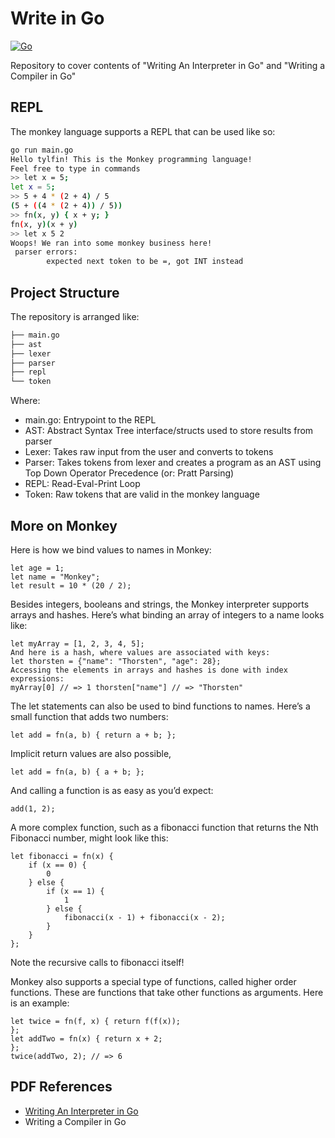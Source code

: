 # Write in Go

[![Go](https://github.com/tylfin/writeingo/actions/workflows/go.yml/badge.svg)](https://github.com/tylfin/writeingo/actions/workflows/go.yml)

Repository to cover contents of "Writing An Interpreter in Go" and "Writing a Compiler in Go"

## REPL

The monkey language supports a REPL that can be used like so:

```bash
go run main.go
Hello tylfin! This is the Monkey programming language!
Feel free to type in commands
>> let x = 5;
let x = 5;
>> 5 + 4 * (2 + 4) / 5
(5 + ((4 * (2 + 4)) / 5))
>> fn(x, y) { x + y; }
fn(x, y)(x + y)
>> let x 5 2
Woops! We ran into some monkey business here!
 parser errors:
        expected next token to be =, got INT instead
```

## Project Structure

The repository is arranged like:

```bash
├── main.go
├── ast
├── lexer
├── parser
├── repl
└── token
```

Where:

- main.go: Entrypoint to the REPL
- AST: Abstract Syntax Tree interface/structs used to store results from parser
- Lexer: Takes raw input from the user and converts to tokens
- Parser: Takes tokens from lexer and creates a program as an AST using Top Down Operator Precedence (or: Pratt Parsing)
- REPL: Read-Eval-Print Loop
- Token: Raw tokens that are valid in the monkey language

## More on Monkey

Here is how we bind values to names in Monkey:

```monkey
let age = 1;
let name = "Monkey";
let result = 10 * (20 / 2);
```

Besides integers, booleans and strings, the Monkey interpreter supports arrays and hashes.
Here’s what binding an array of integers to a name looks like:

```monkey
let myArray = [1, 2, 3, 4, 5];
And here is a hash, where values are associated with keys:
let thorsten = {"name": "Thorsten", "age": 28};
Accessing the elements in arrays and hashes is done with index expressions:
myArray[0] // => 1 thorsten["name"] // => "Thorsten"
```

The let statements can also be used to bind functions to names. Here’s a small function that adds two numbers:

```monkey
let add = fn(a, b) { return a + b; };
```

Implicit return values are also possible,

```monkey
let add = fn(a, b) { a + b; };
```

And calling a function is as easy as you’d expect:

```monkey
add(1, 2);
```

A more complex function, such as a fibonacci function that returns the Nth Fibonacci number,
might look like this:

```monkey
let fibonacci = fn(x) {
    if (x == 0) {
        0
    } else {
        if (x == 1) {
            1
        } else {
            fibonacci(x - 1) + fibonacci(x - 2);
        }
    }
};
```

Note the recursive calls to fibonacci itself!

Monkey also supports a special type of functions, called higher order functions. These are functions that take other
functions as arguments. Here is an example:

```monkey
let twice = fn(f, x) { return f(f(x));
};
let addTwo = fn(x) { return x + 2;
};
twice(addTwo, 2); // => 6
```

## PDF References

- [Writing An Interpreter in Go](./docs/pdfs/writing_an_interpreter_in_go.pdf)
- Writing a Compiler in Go
